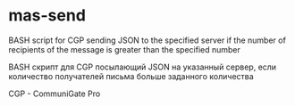 # mas-send
BASH script for CGP sending JSON to the specified server if the number of recipients of the message is greater than the specified number

BASH скрипт для CGP посылающий JSON на указанный сервер, если количество получателей письма больше заданного количества

CGP - CommuniGate Pro
